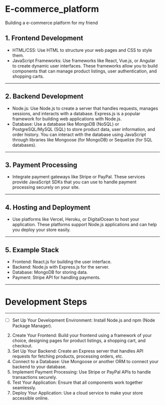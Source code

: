 # E-commerce_platform
Building a e-commerce platform for my friend

## 1. Frontend Development
* HTML/CSS: Use HTML to structure your web pages and CSS to style them.
* JavaScript Frameworks: Use frameworks like React, Vue.js, or Angular to create dynamic user interfaces. These frameworks allow you to build components that can manage product listings, user authentication, and shopping carts.
---
## 2. Backend Development
* Node.js: Use Node.js to create a server that handles requests, manages sessions, and interacts with a database. Express.js is a popular framework for building web applications with Node.js.
* Database: Use a database like MongoDB (NoSQL) or PostgreSQL/MySQL (SQL) to store product data, user information, and order history. You can interact with the database using JavaScript through libraries like Mongoose (for MongoDB) or Sequelize (for SQL databases).
---
## 3. Payment Processing
* Integrate payment gateways like Stripe or PayPal. These services provide JavaScript SDKs that you can use to handle payment processing securely on your site.
---
## 4. Hosting and Deployment
* Use platforms like Vercel, Heroku, or DigitalOcean to host your application. These platforms support Node.js applications and can help you deploy your store easily.
---
## 5. Example Stack
* Frontend: React.js for building the user interface.
* Backend: Node.js with Express.js for the server.
* Database: MongoDB for storing data.
* Payment: Stripe API for handling payments.
---
# Development Steps
---
- [ ] Set Up Your Development Environment: Install Node.js and npm (Node Package Manager).
2. Create Your Frontend: Build your frontend using a framework of your choice, designing pages for product listings, a shopping cart, and checkout.
3. Set Up Your Backend: Create an Express server that handles API requests for fetching products, processing orders, etc.
4. Connect to a Database: Use Mongoose or another ORM to connect your backend to your database.
5. Implement Payment Processing: Use Stripe or PayPal APIs to handle transactions securely.
6. Test Your Application: Ensure that all components work together seamlessly.
7. Deploy Your Application: Use a cloud service to make your store accessible online.
